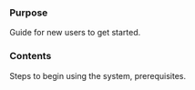 ### Purpose

Guide for new users to get started.

### Contents

Steps to begin using the system, prerequisites.